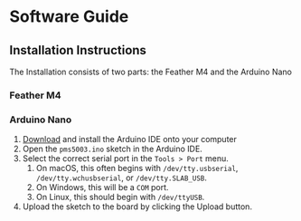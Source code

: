 # Software Guide

## Installation Instructions

The Installation consists of two parts: the Feather M4 and the Arduino Nano

### Feather M4

### Arduino Nano

1. [Download](https://www.arduino.cc/en/Main/Software#download) and install the Arduino IDE onto your computer
2. Open the `pms5003.ino` sketch in the Arduino IDE.
3. Select the correct serial port in the `Tools > Port` menu.
    1. On macOS, this often begins with `/dev/tty.usbserial`, `/dev/tty.wchusbserial`, or `/dev/tty.SLAB_USB`.
    2. On Windows, this will be a `COM` port.
    3. On Linux, this should begin with `/dev/ttyUSB`.
4. Upload the sketch to the board by clicking the Upload button.
